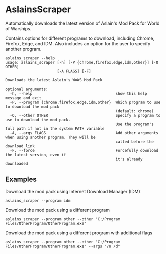 # AslainsScraper
Automatically downloads the latest version of Aslain's Mod Pack for World of Warships.

Contains options for different programs to download, including Chrome, Firefox, Edge, and IDM. Also includes an option for the user to specify another program.

```text
aslains_scraper --help
usage: aslains_scraper [-h] [-P {chrome,firefox,edge,idm,other}] [-O OTHER]
                       [-A FLAGS] [-F]

Downloads the latest Aslain's WoWS Mod Pack

optional arguments:
  -h, --help                                     show this help message and exit
  -P, --program {chrome,firefox,edge,idm,other}  Which program to use to download the mod pack
                                                 (default: chrome)
  -O, --other OTHER                              Specify a program to use to download the mod pack.
                                                 Use the program's full path if not in the system PATH variable
  -A, --args FLAGS                               Add other arguments when using another program. They will be
                                                 called before the download link
  -F, --force                                    Forcefully download the latest version, even if
                                                 it's already downloaded
```

## Examples

Download the mod pack using Internet Download Manager (IDM)

```text
aslains_scraper --program idm
```

Download the mod pack using a different program

```text
aslains_scraper --program other --other "C:/Program Files/OtherProgram/OtherProgram.exe"
```

Download the mod pack using a different program with additional flags

```text
aslains_scraper --program other --other "C:/Program Files/OtherProgram/OtherProgram.exe" --args "/n /d"
```
